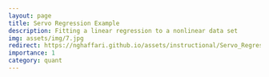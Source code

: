 ```yaml
---
layout: page
title: Servo Regression Example
description: Fitting a linear regression to a nonlinear data set
img: assets/img/7.jpg
redirect: https://nghaffari.github.io/assets/instructional/Servo_Regression.html
importance: 1
category: quant
---
```

